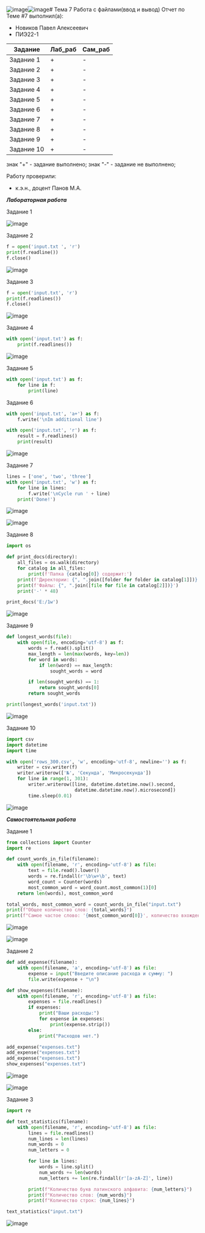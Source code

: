 ![image](https://github.com/user-attachments/assets/7b8b8a8a-3261-47d6-b056-f11a3ecb2976)![image](https://github.com/user-attachments/assets/d55cfe9a-3fb1-4dc9-a80c-3380638291c9)# Тема 7 Работа с файлами(ввод и вывод)
Отчет по Теме #7 выполнил(а):
- Новиков Павел Алексеевич
- ПИЭ22-1
  
| Задание | Лаб_раб | Сам_раб |
| ------ | ------ | ------ |
| Задание 1 | + | - |
| Задание 2 | + | - |
| Задание 3 | + | - |
| Задание 4 | + | - |
| Задание 5 | + | - |
| Задание 6 | + | - |
| Задание 7 | + | - |
| Задание 8 | + | - |
| Задание 9 | + | - |
| Задание 10 | + | - |


знак "+" - задание выполнено; знак "-" - задание не выполнено;

Работу проверили:
- к.э.н., доцент Панов М.А.

***Лабораторная работа***

Задание 1

![image](https://github.com/user-attachments/assets/bb0f4214-a217-4cdd-a790-84af59a70569)

Задание 2

```py
f = open('input.txt ', 'r')
print(f.readline())
f.close()
```

![image](https://github.com/user-attachments/assets/bd26bd5d-5ced-4541-a34c-36cd01419c1c)

Задание 3

```py
f = open('input.txt', 'r')
print(f.readlines())
f.close()
```

![image](https://github.com/user-attachments/assets/7b8db516-7564-459f-89a9-ec492d1c8de2)

Задание 4

```py
with open('input.txt') as f:
    print(f.readlines())
```

![image](https://github.com/user-attachments/assets/9fc64e73-713d-424c-8ff3-3bfba33fdad5)

Задание 5

```py
with open('input.txt') as f:
    for line in f:
        print(line)
```

Задание 6 

```py
with open('input.txt', 'a+') as f:
    f.write('\nIm additional line')

with open('input.txt', 'r') as f:
    result = f.readlines()
    print(result)
```

![image](https://github.com/user-attachments/assets/189969c4-67be-48a7-b080-c07956ce3cef)

Задание 7

```py
lines = ['one', 'two', 'three']
with open('input.txt', 'w') as f:
    for line in lines:
        f.write('\nCycle run ' + line)
    print('Done!')
```

![image](https://github.com/user-attachments/assets/932738bd-4a2a-4275-9c06-241da35f5f62)

![image](https://github.com/user-attachments/assets/b18f2bc2-25a9-4a78-989f-64d4dbfa8f4f)

Задание 8

```py
import os

def print_docs(directory):
    all_files = os.walk(directory)
    for catalog in all_files:
        print(f'Папка {catalog[0]} содержит:')
    print(f'Директории: {", ".join([folder for folder in catalog[1]])}')
    print(f'Файлы: {", ".join([file for file in catalog[2]])}')
    print('-' * 48)

print_docs('E:/1w')
```

![image](https://github.com/user-attachments/assets/f0be0f64-30e3-4216-a621-9874dd5f5262)


Задание 9

```py
def longest_words(file):
    with open(file, encoding='utf-8') as f:
        words = f.read().split()
        max_length = len(max(words, key=len))
        for word in words:
            if len(word) == max_length:
                sought_words = word

        if len(sought_words) == 1:
            return sought_words[0]
        return sought_words

print(longest_words('input.txt'))
```

![image](https://github.com/user-attachments/assets/5d0820e0-fbc9-45cd-8e63-17269b1a0528)

Задание 10

```py
import csv
import datetime
import time

with open('rows_300.csv', 'w', encoding='utf-8', newline='') as f:
    writer = csv.writer(f)
    writer.writerow(['№', 'Секунда', 'Микросекунда'])
    for line in range(1, 301):
        writer.writerow([line, datetime.datetime.now().second,
                         datetime.datetime.now().microsecond])
        time.sleep(0.01)
```

![image](https://github.com/user-attachments/assets/b691fb82-2124-4e80-9c83-95c326c93f83)

***Самостоятельная работа***

Задание 1

```py
from collections import Counter
import re

def count_words_in_file(filename):
    with open(filename, 'r', encoding='utf-8') as file:
        text = file.read().lower()
        words = re.findall(r'\b\w+\b', text)
        word_count = Counter(words)
        most_common_word = word_count.most_common(1)[0]
    return len(words), most_common_word

total_words, most_common_word = count_words_in_file("input.txt")
print(f"Общее количество слов: {total_words}")
print(f"Самое частое слово: '{most_common_word[0]}', количество вхождений: {most_common_word[1]}")
```

![image](https://github.com/user-attachments/assets/5f4aba4b-accb-4f43-a899-5d1067acec3e)


![image](https://github.com/user-attachments/assets/69f7bc31-c9b9-4362-b6b7-94327f617836)

Задание 2

```py
def add_expense(filename):
    with open(filename, 'a', encoding='utf-8') as file:
        expense = input("Введите описание расхода и сумму: ")
        file.write(expense + "\n")

def show_expenses(filename):
    with open(filename, 'r', encoding='utf-8') as file:
        expenses = file.readlines()
        if expenses:
            print("Ваши расходы:")
            for expense in expenses:
                print(expense.strip())
        else:
            print("Расходов нет.")

add_expense("expenses.txt")
add_expense("expenses.txt")
add_expense("expenses.txt")
show_expenses("expenses.txt")
```

![image](https://github.com/user-attachments/assets/32f90ee1-25c3-4501-8057-3dd53a66d66a)


![image](https://github.com/user-attachments/assets/2590d8b3-28a5-4e41-a4d9-474c66c7482e)


Задание 3

```py
import re

def text_statistics(filename):
    with open(filename, 'r', encoding='utf-8') as file:
        lines = file.readlines()
        num_lines = len(lines)
        num_words = 0
        num_letters = 0

        for line in lines:
            words = line.split()
            num_words += len(words)
            num_letters += len(re.findall(r'[a-zA-Z]', line))

        print(f"Количество букв латинского алфавита: {num_letters}")
        print(f"Количество слов: {num_words}")
        print(f"Количество строк: {num_lines}")

text_statistics("input.txt")
```

![image](https://github.com/user-attachments/assets/e0d0ba8a-0c8f-413e-b372-1322b700fe14)









